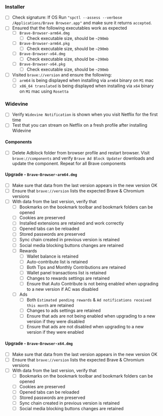 ### Installer

- [ ]  Check signature: If OS Run `"spctl --assess --verbose /Applications/Brave Browser.app"` and make sure it returns `accepted`.
- [ ] Ensured that the following executables work as expected
   - [ ] `Brave-Browser-arm64.dmg`
      - [ ] Check executable size, should be `~290mb`
   - [ ] `Brave-Browser-arm64.pkg`
       - [ ] Check executable size, should be `~290mb`
   - [ ] `Brave-Browser-x64.dmg`
       - [ ] Check executable size, should be `~290mb`
   - [ ] `Brave-Browser-x64.pkg`
       - [ ] Check executable size, should be `~290mb`
- [ ] Visited `brave://version` and ensure the following:
   - [ ] `arm64` is being displayed when installing via `arm64` binary on `M1` mac
   - [ ] `x86_64 translated` is being displayed when installing via `x64` binary on `M1` mac using `Rosetta`

### Widevine

- [ ]  Verify `Widevine Notification` is shown when you visit Netflix for the first time
- [ ]  Test that you can stream on Netflix on a fresh profile after installing Widevine 

#### Components
- [ ]   Delete Adblock folder from browser profile and restart browser. Visit `brave://components` and verify `Brave Ad Block Updater` downloads and update the component. Repeat for all Brave components

#### Upgrade - `Brave-Browser-arm64.dmg`

- [ ] Make sure that data from the last version appears in the new version OK
- [ ] Ensure that `brave://version` lists the expected Brave & Chromium versions
- [ ] With data from the last version, verify that
  - [ ] Bookmarks on the bookmark toolbar and bookmark folders can be opened
  - [ ] Cookies are preserved
  - [ ] Installed extensions are retained and work correctly
  - [ ] Opened tabs can be reloaded
  - [ ] Stored passwords are preserved
  - [ ] Sync chain created in previous version is retained 
  - [ ] Social media blocking buttons changes are retained
  - [ ] Rewards
    - [ ] Wallet balance is retained
    - [ ] Auto-contribute list is retained
    - [ ] Both Tips and Monthly Contributions are retained
    - [ ] Wallet panel transactions list is retained
    - [ ] Changes to rewards settings are retained
    - [ ] Ensure that Auto Contribute is not being enabled when upgrading to a new version if AC was disabled
  - [ ] Ads
    - [ ] Both `Estimated pending rewards` & `Ad notifications received this month` are retained
    - [ ] Changes to ads settings are retained
    - [ ] Ensure that ads are not being enabled when upgrading to a new version if they were disabled
    - [ ] Ensure that ads are not disabled when upgrading to a new version if they were enabled 

#### Upgrade - `Brave-Browser-x64.dmg`

- [ ] Make sure that data from the last version appears in the new version OK
- [ ] Ensure that `brave://version` lists the expected Brave & Chromium versions
- [ ] With data from the last version, verify that
  - [ ] Bookmarks on the bookmark toolbar and bookmark folders can be opened
  - [ ] Cookies are preserved
  - [ ] Opened tabs can be reloaded
  - [ ] Stored passwords are preserved
  - [ ] Sync chain created in previous version is retained 
  - [ ] Social media blocking buttons changes are retained 